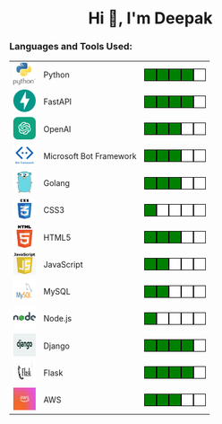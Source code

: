 <html>
  <body>
    <h1 align="center">Hi 👋, I'm Deepak</h1>
    <h3 align="left">Languages and Tools Used:</h3>
    <table>
      <tr>
        <td><a href="https://www.python.org" target="_blank"> <img src="python.jfif" alt="python" width="40" height="40"/> </a></td>
        <td>Python</td>
        <td>
          <div style="display: flex;">
            <div style="width: 20px; height: 20px; background-color: green; border: 1px solid black;"></div>
            <div style="width: 20px; height: 20px; background-color: green; border: 1px solid black;"></div>
            <div style="width: 20px; height: 20px; background-color: green; border: 1px solid black;"></div>
            <div style="width: 20px; height: 20px; background-color: green; border: 1px solid black;"></div>
            <div style="width: 20px; height: 20px; background-color: white; border: 1px solid black;"></div>
          </div>
        </td>
      </tr>
      <tr>
        <td><a href="https://www.fastapi.tiangolo.com/" target="_blank"> <img src="FastAPI.png" alt="fastapi" width="40" height="40"/> </a></td>
        <td>FastAPI</td>
        <td>
          <div style="display: flex;">
            <div style="width: 20px; height: 20px; background-color: green; border: 1px solid black;"></div>
            <div style="width: 20px; height: 20px; background-color: green; border: 1px solid black;"></div>
            <div style="width: 20px; height: 20px; background-color: green; border: 1px solid black;"></div>
            <div style="width: 20px; height: 20px; background-color: green; border: 1px solid black;"></div>
            <div style="width: 20px; height: 20px; background-color: white; border: 1px solid black;"></div>
          </div>
        </td>
      </tr>
     <tr>
        <td><a href="https://openai.com/" target="_blank"> <img src="chatgpt-icon.png" alt="openai" width="40" height="40"/> </a></td>
        <td>OpenAI</td>
        <td>
          <div style="display: flex;">
            <div style="width: 20px; height: 20px; background-color: green; border: 1px solid black;"></div>
            <div style="width: 20px; height: 20px; background-color: green; border: 1px solid black;"></div>
            <div style="width: 20px; height: 20px; background-color: green; border: 1px solid black;"></div>
            <div style="width: 20px; height: 20px; background-color: white; border: 1px solid black;"></div>
            <div style="width: 20px; height: 20px; background-color: white; border: 1px solid black;"></div>
          </div>
        </td>
      </tr>
      <tr>
        <td><a href="https://learn.microsoft.com/en-us/azure/bot-service/" target="_blank"> <img src="botFramework.png" alt="botframework" width="40" height="40"/> </a></td>
        <td>Microsoft Bot Framework</td>
        <td>
          <div style="display: flex;">
            <div style="width: 20px; height: 20px; background-color: green; border: 1px solid black;"></div>
            <div style="width: 20px; height: 20px; background-color: green; border: 1px solid black;"></div>
            <div style="width: 20px; height: 20px; background-color: green; border: 1px solid black;"></div>
            <div style="width: 20px; height: 20px; background-color: white; border: 1px solid black;"></div>
            <div style="width: 20px; height: 20px; background-color: white; border: 1px solid black;"></div>
          </div>
        </td>
      </tr>
      <tr>
        <td><a href="https://golang.org/" target="_blank"> <img src="Go.png" alt="golang" width="40" height="40"/> </a></td>
        <td>Golang</td>
        <td>
          <div style="display: flex;">
            <div style="width: 20px; height: 20px; background-color: green; border: 1px solid black;"></div>
            <div style="width: 20px; height: 20px; background-color: green; border: 1px solid black;"></div>
            <div style="width: 20px; height: 20px; background-color: green; border: 1px solid black;"></div>
            <div style="width: 20px; height: 20px; background-color: white; border: 1px solid black;"></div>
            <div style="width: 20px; height: 20px; background-color: white; border: 1px solid black;"></div>
          </div>
        </td>
      </tr>
      <tr>
        <td><a href="https://www.w3schools.com/css/" target="_blank"> <img src="css3.png" alt="css3" width="40" height="40"/> </a></td>
        <td>CSS3</td>
        <td>
          <div style="display: flex;">
            <div style="width: 20px; height: 20px; background-color: green; border: 1px solid black;"></div>
            <div style="width: 20px; height: 20px; background-color: white; border: 1px solid black;"></div>
            <div style="width: 20px; height: 20px; background-color: white; border: 1px solid black;"></div>
            <div style="width: 20px; height: 20px; background-color: white; border: 1px solid black;"></div>
            <div style="width: 20px; height: 20px; background-color: white; border: 1px solid black;"></div>
          </div>
        </td>
      </tr>
      <tr>
        <td><a href="https://www.w3.org/html/" target="_blank"> <img src="html.png" alt="html5" width="40" height="40"/> </a></td>
        <td>HTML5</td>
        <td>
          <div style="display: flex;">
            <div style="width: 20px; height: 20px; background-color: green; border: 1px solid black;"></div>
            <div style="width: 20px; height: 20px; background-color: green; border: 1px solid black;"></div>
            <div style="width: 20px; height: 20px; background-color: green; border: 1px solid black;"></div>
            <div style="width: 20px; height: 20px; background-color: white; border: 1px solid black;"></div>
            <div style="width: 20px; height: 20px; background-color: white; border: 1px solid black;"></div>
          </div>
        </td>
      </tr>
      <tr>
        <td><a href="https://developer.mozilla.org/en-US/docs/Web/JavaScript" target="_blank"> <img src="javascript.png" alt="javascript" width="40" height="40"/> </a></td>
        <td>JavaScript</td>
        <td>
          <div style="display: flex;">
            <div style="width: 20px; height: 20px; background-color: green; border: 1px solid black;"></div>
            <div style="width: 20px; height: 20px; background-color: green; border: 1px solid black;"></div>
            <div style="width: 20px; height: 20px; background-color: white; border: 1px solid black;"></div>
            <div style="width: 20px; height: 20px; background-color: white; border: 1px solid black;"></div>
            <div style="width: 20px; height: 20px; background-color: white; border: 1px solid black;"></div>
          </div>
        </td>
      </tr>
      <tr>
        <td><a href="https://www.mysql.com/" target="_blank"> <img src="mysql.png" alt="mysql" width="40" height="40"/> </a></td>
        <td>MySQL</td>
        <td>
          <div style="display: flex;">
            <div style="width: 20px; height: 20px; background-color: green; border: 1px solid black;"></div>
            <div style="width: 20px; height: 20px; background-color: green; border: 1px solid black;"></div>
            <div style="width: 20px; height: 20px; background-color: white; border: 1px solid black;"></div>
            <div style="width: 20px; height: 20px; background-color: white; border: 1px solid black;"></div>
            <div style="width: 20px; height: 20px; background-color: white; border: 1px solid black;"></div>
          </div>
        </td>
      </tr>
      <tr>
        <td><a href="https://nodejs.org" target="_blank"> <img src="nodejs.png" alt="nodejs" width="40" height="40"/> </a></td>
        <td>Node.js</td>
        <td>
          <div style="display: flex;">
            <div style="width: 20px; height: 20px; background-color: green; border: 1px solid black;"></div>
            <div style="width: 20px; height: 20px; background-color: white; border: 1px solid black;"></div>
            <div style="width: 20px; height: 20px; background-color: white; border: 1px solid black;"></div>
            <div style="width: 20px; height: 20px; background-color: white; border: 1px solid black;"></div>
            <div style="width: 20px; height: 20px; background-color: white; border: 1px solid black;"></div>
          </div>
        </td>
      </tr>
      <tr>
        <td><a href="https://www.djangoproject.com/" target="_blank"> <img src="django.png" alt="django" width="40" height="40"/> </a></td>
        <td>Django</td>
        <td>
          <div style="display: flex;">
            <div style="width: 20px; height: 20px; background-color: green; border: 1px solid black;"></div>
            <div style="width: 20px; height: 20px; background-color: green; border: 1px solid black;"></div>
            <div style="width: 20px; height: 20px; background-color: green; border: 1px solid black;"></div>
            <div style="width: 20px; height: 20px; background-color: green; border: 1px solid black;"></div>
            <div style="width: 20px; height: 20px; background-color: white; border: 1px solid black;"></div>
          </div>
        </td>
      </tr>
      <tr>
        <td><a href="https://flask.palletsprojects.com" target="_blank"> <img src="flask.png" alt="flask" width="40" height="40"/> </a></td>
        <td>Flask</td>
        <td>
          <div style="display: flex;">
            <div style="width: 20px; height: 20px; background-color: green; border: 1px solid black;"></div>
            <div style="width: 20px; height: 20px; background-color: green; border: 1px solid black;"></div>
            <div style="width: 20px; height: 20px; background-color: green; border: 1px solid black;"></div>
            <div style="width: 20px; height: 20px; background-color: green; border: 1px solid black;"></div>
            <div style="width: 20px; height: 20px; background-color: white; border: 1px solid black;"></div>
          </div>
        </td>
      </tr>
      <tr>
        <td><a href="https://aws.amazon.com/" target="_blank"> <img src="aws.jpeg" alt="aws" width="40" height="40"/> </a></td>
        <td>AWS</td>
        <td>
          <div style="display: flex;">
            <div style="width: 20px; height: 20px; background-color: green; border: 1px solid black;"></div>
            <div style="width: 20px; height: 20px; background-color: green; border: 1px solid black;"></div>
            <div style="width: 20px; height: 20px; background-color: green; border: 1px solid black;"></div>
            <div style="width: 20px; height: 20px; background-color: white; border: 1px solid black;"></div>
            <div style="width: 20px; height: 20px; background-color: white; border: 1px solid black;"></div>
          </div>
        </td>
      </tr>
    </table>
  </body>
</html>
